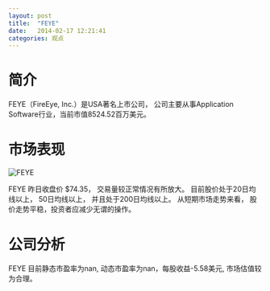 ```yaml
---
layout: post
title:  "FEYE"
date:   2014-02-17 12:21:41
categories: 观点
---
```


# 简介
FEYE（FireEye, Inc.）是USA著名上市公司，
公司主要从事Application Software行业，当前市值8524.52百万美元。

# 市场表现

![FEYE](http://finviz.com/chart.ashx?t=FEYE&ty=c&ta=1&p=d&s=l)

FEYE 昨日收盘价 $74.35，
交易量较正常情况有所放大。
目前股价处于20日均线以上，
50日均线以上，
并且处于200日均线以上。
从短期市场走势来看，
股价走势平稳，投资者应减少无谓的操作。

# 公司分析
FEYE 目前静态市盈率为nan, 动态市盈率为nan，每股收益-5.58美元,
市场估值较为合理。
